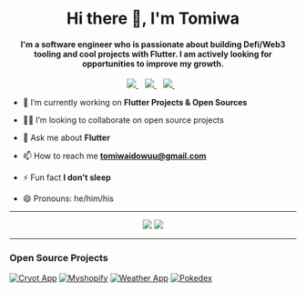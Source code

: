 <h1 align="center">Hi there 👋, I'm Tomiwa</h1>

<h4 align="center">I'm a software engineer who is passionate about building Defi/Web3 tooling and cool projects with Flutter. I am actively looking for opportunities to improve my growth.</h4>

<p align='center'>
<a href="https://twitter.com/cscoder_" target="_blank">
  <img src="https://img.shields.io/badge/twitter-%231DA1F2.svg?&style=for-the-badge&logo=twitter&logoColor=white" />
</a>&nbsp;&nbsp;
<a href="mailto:tomiwaidowuu@gmail.com" target="_blank">
  <img src="https://img.shields.io/badge/email-%23D14836.svg?&style=for-the-badge&logo=gmail&logoColor=white" />
</a>&nbsp;&nbsp;
<a href="https://www.linkedin.com/in/cscoder/" target="_blank">
  <img src="https://img.shields.io/badge/linkedin-%230077B5.svg?&style=for-the-badge&logo=linkedin&logoColor=white" />
</a>&nbsp;&nbsp;
<!-- <img src="https://gpvc.arturio.dev/o-ifeanyi" /> -->
</p>

- 🔭 I’m currently working on **Flutter Projects & Open Sources**

<!-- - 🌱 I’m currently learning **Swift** -->

- 🧑‍💻 I’m looking to collaborate on open source projects

- 💬 Ask me about **Flutter**

- 📫 How to reach me **tomiwaidowuu@gmail.com**

- ⚡ Fun fact **I don't sleep**

- 😄 Pronouns: he/him/his
<hr>
<p align="center">
  <img src ="https://github-readme-streak-stats.herokuapp.com?user=cscoderr&theme=dracula&hide_border=true&background=FFFFFF00">
  <img src ="https://github-readme-stats.vercel.app/api?username=cscoderr&show_icons=true&locale=en">
</p>
<hr>

### Open Source Projects

[![Cryot App](https://github-readme-stats.vercel.app/api/pin/?username=cscoderr&repo=crypto_wallet_app)](https://github.com/cscoderr/crypto_wallet_app)
[![Myshopify](https://github-readme-stats.vercel.app/api/pin/?username=cscoderr&repo=myshopify)](https://github.com/cscoderr/myshopify)
[![Weather App](https://github-readme-stats.vercel.app/api/pin/?username=cscoderr&repo=weather_app)](https://github.com/cscoderr/weather_app)
[![Pokedex](https://github-readme-stats.vercel.app/api/pin/?username=cscoderr&repo=Pokedex)](https://github.com/cscoderr/Pokedex)



